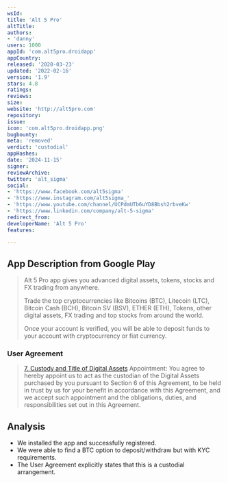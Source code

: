 ```yaml
---
wsId: 
title: 'Alt 5 Pro'
altTitle: 
authors:
- 'danny'
users: 1000
appId: 'com.alt5pro.droidapp'
appCountry: 
released: '2020-03-23'
updated: '2022-02-16'
version: '1.9'
stars: 4.8
ratings: 
reviews: 
size: 
website: 'http://alt5pro.com'
repository: 
issue: 
icon: 'com.alt5pro.droidapp.png'
bugbounty: 
meta: 'removed'
verdict: 'custodial'
appHashes: 
date: '2024-11-15'
signer: 
reviewArchive: 
twitter: 'alt_sigma'
social:
- 'https://www.facebook.com/alt5sigma'
- 'https://www.instagram.com/alt5sigma_'
- 'https://www.youtube.com/channel/UCPdmUTb6uYD8Bbsh2rbveKw'
- 'https://www.linkedin.com/company/alt-5-sigma'
redirect_from: 
developerName: 'Alt 5 Pro'
features: 

---
```


## App Description from Google Play 

> Alt 5 Pro app gives you advanced digital assets, tokens, stocks and FX trading from anywhere.
>
> Trade the top cryptocurrencies like Bitcoins (BTC), Litecoin (LTC), Bitcoin Cash (BCH), Bitcoin SV (BSV), ETHER (ETH), Tokens, other digital assets, FX trading and top stocks from around the world.
> 
> Once your account is verified, you will be able to deposit funds to your account with cryptocurrency or fiat currency.

### User Agreement 

> [7. Custody and Title of Digital Assets](https://alt5pro.com/termsofuse/)
> Appointment: You agree to hereby appoint us to act as the custodian of the Digital Assets purchased by you pursuant to Section 6 of this Agreement, to be held in trust by us for your benefit in accordance with this Agreement, and we accept such appointment and the obligations, duties, and responsibilities set out in this Agreement.

## Analysis 

- We installed the app and successfully registered. 
- We were able to find a BTC option to deposit/withdraw but with KYC requirements. 
- The User Agreement explicitly states that this is a custodial arrangement. 
